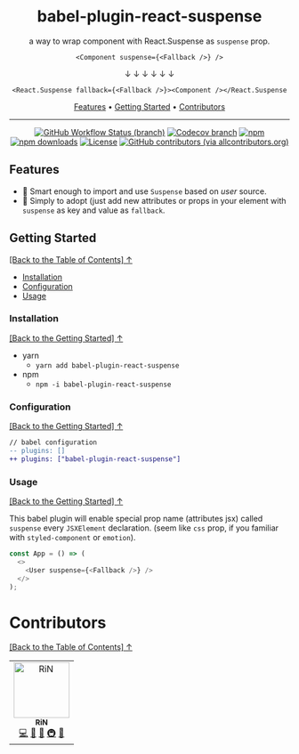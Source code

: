 <div align="center">

<h1 id="toc">babel-plugin-react-suspense</h1>

<p>a way to wrap component with React.Suspense as <code>suspense</code> prop.</p>

`<Component suspense={<Fallback />} />`

↓ ↓ ↓ ↓ ↓ ↓

`<React.Suspense fallback={<Fallback />}><Component /></React.Suspense`

<p align="center">
  <a href="#features">Features</a>  • 
  <a href="#getting-started">Getting Started</a>  • 
  <a href="#contributors">Contributors</a> 
</p>

</div>

---

<div align="center">

<!-- prettier-ignore-start -->

[![GitHub Workflow Status (branch)](https://img.shields.io/github/workflow/status/r17x/babel-plugin-react-suspense/release/main)](https://github.com/r17x/babel-plugin-react-suspense/actions/workflows/release.yml?query=branch%3Amain+)
[![Codecov branch](https://img.shields.io/codecov/c/github/r17x/babel-plugin-react-suspense/main)](https://app.codecov.io/gh/r17x/babel-plugin-react-suspense)
[![npm](https://img.shields.io/npm/v/babel-plugin-react-suspense)](https://www.npmjs.com/package/babel-plugin-react-suspense/v/latest)
[![npm downloads](https://img.shields.io/npm/dw/babel-plugin-react-suspense)](https://www.npmjs.com/package/babel-plugin-react-suspense/v/latest)
[![License](https://img.shields.io/github/license/r17x/babel-plugin-react-suspense)](https://github.com/r17x/babel-plugin-react-suspense/blob/main/LICENSE)
[![GitHub contributors (via allcontributors.org)](https://img.shields.io/github/all-contributors/r17x/babel-plugin-react-suspense/main)](https://github.com/r17x/babel-plugin-react-suspense#contributors)

<!-- prettier-ignore-end -->

</div>

## Features

- 🤖 Smart enough to import and use `Suspense` based on _user_ source.
- 🌟 Simply to adopt (just add new attributes or props in your element with `suspense` as key and value as `fallback`.

## Getting Started

[\[Back to the Table of Contents\] ↑](#toc)

- [Installation](#installation)
- [Configuration](#configuration)
- [Usage](#usage)

### Installation

[\[Back to the Getting Started\] ↑](#getting-started)

- yarn
  - `yarn add babel-plugin-react-suspense`
- npm
  - `npm -i babel-plugin-react-suspense`

### Configuration

[\[Back to the Getting Started\] ↑](#getting-started)

```diff
// babel configuration
-- plugins: []
++ plugins: ["babel-plugin-react-suspense"]
```

### Usage

[\[Back to the Getting Started\] ↑](#getting-started)

This babel plugin will enable special prop name (attributes jsx) called `suspense` every `JSXElement` declaration. (seem like `css` prop, if you familiar with `styled-component` or `emotion`).

```javascript
const App = () => (
  <>
    <User suspense={<Fallback />} />
  </>
);
```

# Contributors

[\[Back to the Table of Contents\] ↑](#toc)

<!-- ALL-CONTRIBUTORS-LIST:START - Do not remove or modify this section -->
<!-- prettier-ignore-start -->
<!-- markdownlint-disable -->
<table>
  <tbody>
    <tr>
      <td align="center"><a href="https://rin.rocks"><img src="https://avatars.githubusercontent.com/u/16365952?v=4?s=100" width="100px;" alt="RiN"/><br /><sub><b>RiN</b></sub></a><br /><a href="https://github.com/r17x/babel-plugin-react-suspense/commits?author=r17x" title="Code">💻</a> <a href="#ideas-r17x" title="Ideas, Planning, & Feedback">🤔</a> <a href="https://github.com/r17x/babel-plugin-react-suspense/commits?author=r17x" title="Documentation">📖</a> <a href="#infra-r17x" title="Infrastructure (Hosting, Build-Tools, etc)">🚇</a> <a href="#tool-r17x" title="Tools">🔧</a></td>
    </tr>
  </tbody>
</table>

<!-- markdownlint-restore -->
<!-- prettier-ignore-end -->

<!-- ALL-CONTRIBUTORS-LIST:END -->
